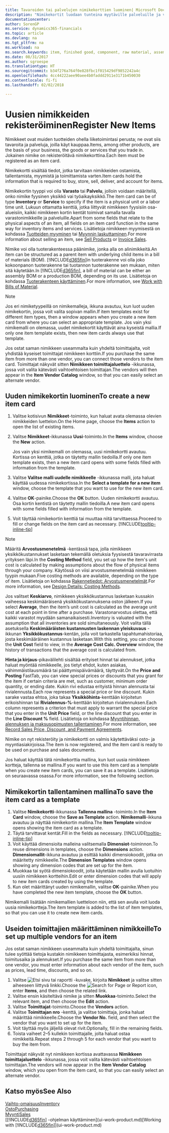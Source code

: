 ```yaml
---
title: Tavaroiden tai palvelujen nimikekorttien luominen| Microsoft Docs
description: "Nimikekortit luodaan tunteina myytäville palveluille ja varastosta myytäville fyysisille tuotteille, kuten kokoonpanonimikkeille, valmiille tavaroille, komponenteille tai raaka-aineille."
documentationcenter: 
author: SorenGP
ms.service: dynamics365-financials
ms.topic: article
ms.devlang: na
ms.tgt_pltfrm: na
ms.workload: na
ms.search.keywords: item, finished good, component, raw material, assembly item
ms.date: 08/31/2017
ms.author: sgroespe
ms.translationtype: HT
ms.sourcegitcommit: b34f276a764f0e828fbc1f015429df9852242a4c
ms.openlocfilehash: 4cc44222aee90aee4b0faddd2911e3171b450030
ms.contentlocale: fi-fi
ms.lasthandoff: 02/02/2018

---
```

# <a name="register-new-items"></a><span data-ttu-id="0d556-103">Uusien nimikkeiden rekisteröiminen</span><span class="sxs-lookup"><span data-stu-id="0d556-103">Register New Items</span></span>
<span data-ttu-id="0d556-104">Nimikkeet ovat muiden tuotteiden ohella liiketoimintasi perusta; ne ovat siis tavaroita ja palveluja, joilla käyt kauppaa.</span><span class="sxs-lookup"><span data-stu-id="0d556-104">Items, among other products, are the basis of your business, the goods or services that you trade in.</span></span> <span data-ttu-id="0d556-105">Jokainen nimike on rekisteröitävä nimikekorttina.</span><span class="sxs-lookup"><span data-stu-id="0d556-105">Each item must be registered as an item card.</span></span>

<span data-ttu-id="0d556-106">Nimikekortti sisältää tiedot, jotka tarvitaan nimikkeiden ostamista, tallentamista, myymistä ja toimittamista varten.</span><span class="sxs-lookup"><span data-stu-id="0d556-106">Item cards hold the information that is required to buy, store, sell, deliver, and account for items.</span></span>

<span data-ttu-id="0d556-107">Nimikekortin tyyppi voi olla **Varasto** tai **Palvelu**, jolloin voidaan määritellä, onko nimike fyysinen yksikkö vai työaikayksikkö.</span><span class="sxs-lookup"><span data-stu-id="0d556-107">The item card can be of type **Inventory** or **Service** to specify if the item is a physical unit or a labor time unit.</span></span> <span data-ttu-id="0d556-108">Lukuun ottamatta kenttiä, jotka liittyvät nimikkeen fyysisiin osa-alueisiin, kaikki nimikkeen kortin kentät toimivat samalla tavalla varastonimikkeille ja palveluille.</span><span class="sxs-lookup"><span data-stu-id="0d556-108">Apart from some fields that relate to the physical aspects of an item, all fields on an item card function in the same way for inventory items and services.</span></span> <span data-ttu-id="0d556-109">Lisätietoja nimikkeen myymisestä on kohdassa [Tuotteiden myyminen](sales-how-sell-products.md) tai [Myynnin laskuttaminen](sales-how-invoice-sales.md).</span><span class="sxs-lookup"><span data-stu-id="0d556-109">For more information about selling an item, see [Sell Products](sales-how-sell-products.md) or [Invoice Sales](sales-how-invoice-sales.md).</span></span>

<span data-ttu-id="0d556-110">Nimike voi olla tuoterakenteessa päänimike, jonka alla on alinimikkeitä.</span><span class="sxs-lookup"><span data-stu-id="0d556-110">An item can be structured as a parent item with underlying child items in a bill of materials (BOM).</span></span> <span data-ttu-id="0d556-111">[!INCLUDE[d365fin](includes/d365fin_md.md)]in tuoterakenne voi olla joko kokoonpanon tuoterakenne tai tuotannon tuoterakenne sen mukaan, miten sitä käytetään.</span><span class="sxs-lookup"><span data-stu-id="0d556-111">In [!INCLUDE[d365fin](includes/d365fin_md.md)], a bill of material can be either an assembly BOM or a production BOM, depending on its use.</span></span> <span data-ttu-id="0d556-112">Lisätietoja on kohdassa [Tuoterakenteen käyttäminen](inventory-how-work-BOMs.md).</span><span class="sxs-lookup"><span data-stu-id="0d556-112">For more information, see [Work with Bills of Material](inventory-how-work-BOMs.md).</span></span>

> [!NOTE]  
>   <span data-ttu-id="0d556-113">Jos eri nimiketyypeillä on nimikemalleja, ikkuna avautuu, kun luot uuden nimikekortin, jossa voit valita sopivan mallin.</span><span class="sxs-lookup"><span data-stu-id="0d556-113">If item templates exist for different item types, then a window appears when you create a new item card from where you can select an appropriate template.</span></span> <span data-ttu-id="0d556-114">Jos vain yksi nimikemalli on olemassa, uudet nimikekortit käyttävät aina kyseistä mallia.</span><span class="sxs-lookup"><span data-stu-id="0d556-114">If only one item template exists, then new item cards always use that template.</span></span>

<span data-ttu-id="0d556-115">Jos ostat saman nimikkeen useammalta kuin yhdeltä toimittajalta, voit yhdistää kyseiset toimittajat nimikkeen korttiin.</span><span class="sxs-lookup"><span data-stu-id="0d556-115">If you purchase the same item from more than one vendor, you can connect those vendors to the item card.</span></span> <span data-ttu-id="0d556-116">Toimittajat näkyvät sitten **Nimikkeen toimittajaluettelo** -ikkunassa, jossa voit valita kätevästi vaihtoehtoisen toimittajan.</span><span class="sxs-lookup"><span data-stu-id="0d556-116">The vendors will then appear in the **Item Vendor Catalog** window, so that you can easily select an alternate vendor.</span></span>

## <a name="to-create-a-new-item-card"></a><span data-ttu-id="0d556-117">Uuden nimikekortin luominen</span><span class="sxs-lookup"><span data-stu-id="0d556-117">To create a new item card</span></span>
1. <span data-ttu-id="0d556-118">Valitse kotisivun **Nimikkeet**-toiminto, kun haluat avata olemassa olevien nimikkeiden luettelon.</span><span class="sxs-lookup"><span data-stu-id="0d556-118">On the Home page, choose the **Items** action to open the list of existing items.</span></span>  
2. <span data-ttu-id="0d556-119">Valitse **Nimikkeet**-ikkunassa **Uusi**-toiminto.</span><span class="sxs-lookup"><span data-stu-id="0d556-119">In the **Items** window, choose the **New** action.</span></span>

    <span data-ttu-id="0d556-120">Jos vain yksi nimikemalli on olemassa, uusi nimikekortti avautuu. Kortissa on kenttiä, jotka on täytetty mallin tiedoilla.</span><span class="sxs-lookup"><span data-stu-id="0d556-120">If only one item template exists, then a new item card opens with some fields filled with information from the template.</span></span>
3. <span data-ttu-id="0d556-121">Valitse **Valitse malli uudelle nimikkeelle** -ikkunassa malli, jota haluat käyttää uudessa nimikekortissa.</span><span class="sxs-lookup"><span data-stu-id="0d556-121">In the **Select a template for a new item** window, choose the template that you want to use for the new item card.</span></span>
4. <span data-ttu-id="0d556-122">Valitse **OK**-painike.</span><span class="sxs-lookup"><span data-stu-id="0d556-122">Choose the **OK** button.</span></span> <span data-ttu-id="0d556-123">Uuden nimikekortti avautuu. Osa kortin kentistä on täytetty mallin tiedoilla.</span><span class="sxs-lookup"><span data-stu-id="0d556-123">A new item card opens with some fields filled with information from the template.</span></span>
5. <span data-ttu-id="0d556-124">Voit täyttää nimikekortin kenttiä tai muuttaa niitä tarvittaessa.</span><span class="sxs-lookup"><span data-stu-id="0d556-124">Proceed to fill or change fields on the item card as necessary.</span></span> [!INCLUDE[tooltip-inline-tip](includes/tooltip-inline-tip_md.md)]

> [!NOTE]
> <span data-ttu-id="0d556-125">Määritä **Arvostusmenetelmä** -kentässä tapa, jolla nimikkeen yksikkökustannukset lasketaan tekemällä oletuksia fyysisestä tavaravirrasta yrityksen läpi.</span><span class="sxs-lookup"><span data-stu-id="0d556-125">In the **Costing Method** field, you set up how the item's unit cost is calculated by making assumptions about the flow of physical items through your company.</span></span> <span data-ttu-id="0d556-126">Käytössä on viisi arvostusmenetelmää nimikkeen tyypin mukaan.</span><span class="sxs-lookup"><span data-stu-id="0d556-126">Five costing methods are available, depending on the type of item.</span></span> <span data-ttu-id="0d556-127">Lisätietoja on kohdassa [Rakennetiedot: Arvostusmenetelmät](design-details-costing-methods.md).</span><span class="sxs-lookup"><span data-stu-id="0d556-127">For more information, see [Design Details: Costing Methods](design-details-costing-methods.md).</span></span>
>
> <span data-ttu-id="0d556-128">Jos valitset **Keskiarvo**, nimikkeen yksikkökustannus lasketaan kussakin vaiheessa keskimääräisenä yksikkökustannuksena oston jälkeen.</span><span class="sxs-lookup"><span data-stu-id="0d556-128">If you select **Average**, then the item’s unit cost is calculated as the average unit cost at each point in time after a purchase.</span></span> <span data-ttu-id="0d556-129">Varastonarvostus olettaa, että kaikki varastot myydään samanaikaisesti.</span><span class="sxs-lookup"><span data-stu-id="0d556-129">Inventory is valuated with the assumption that all inventories are sold simultaneously.</span></span> <span data-ttu-id="0d556-130">Voit valita tällä asetuksella **Keskimääräisten kustannusten laskennan yleiskuvaus** -ikkunan **Yksikkökustannus**-kentän, jolla voit tarkastella tapahtumahistoriaa, josta keskimääräinen kustannus lasketaan.</span><span class="sxs-lookup"><span data-stu-id="0d556-130">With this setting, you can choose the **Unit Cost** field to view, in the **Average Cost Calc. Overview** window, the history of transactions that the average cost is calculated from.</span></span>

<span data-ttu-id="0d556-131">**Hinta ja kirjaus**-pikavälilehti sisältää erityiset hinnat tai alennukset, jotka haluat myöntää nimikkeelle, jos tietyt ehdot, kuten asiakas, vähimmäistilausmäärä tai päättymispäivämäärä, täyttyvät.</span><span class="sxs-lookup"><span data-stu-id="0d556-131">On the **Price and Posting** FastTab, you can view special prices or discounts that you grant for the item if certain criteria are met, such as customer, minimum order quantity, or ending date.</span></span> <span data-ttu-id="0d556-132">Kukin rivi edustaa erityistä hinnan alennusta tai rivialennusta.</span><span class="sxs-lookup"><span data-stu-id="0d556-132">Each row represents a special price or line discount.</span></span> <span data-ttu-id="0d556-133">Kukin sarake vastaa ehtoa, joka takaa **Yksikköhinta**-kenttään kirjoitetun erikoishinnan tai **Rivialennus-%**-kenttään kirjoitetun rivialennuksen.</span><span class="sxs-lookup"><span data-stu-id="0d556-133">Each column represents a criterion that must apply to warrant the special price that you enter in the **Unit Price** field, or the line discount that you enter in the **Line Discount %** field.</span></span> <span data-ttu-id="0d556-134">Lisätietoja on kohdassa [Myyntihinnan, alennuksen ja maksusopimusten tallentaminen](sales-how-record-sales-price-discount-payment-agreements.md).</span><span class="sxs-lookup"><span data-stu-id="0d556-134">For more information, see [Record Sales Price, Discount, and Payment Agreements](sales-how-record-sales-price-discount-payment-agreements.md).</span></span>

<span data-ttu-id="0d556-135">Nimike on nyt rekisteröity ja nimikekortti on valmis käytettäväksi osto- ja myyntiasiakirjoissa.</span><span class="sxs-lookup"><span data-stu-id="0d556-135">The item is now registered, and the item card is ready to be used on purchase and sales documents.</span></span>

<span data-ttu-id="0d556-136">Jos haluat käyttää tätä nimikekorttia mallina, kun luot uusia nimikkeen kortteja, tallenna se mallina.</span><span class="sxs-lookup"><span data-stu-id="0d556-136">If you want to use this item card as a template when you create new item cards, you can save it as a template.</span></span> <span data-ttu-id="0d556-137">Lisätietoja on seuraavassa osassa.</span><span class="sxs-lookup"><span data-stu-id="0d556-137">For more information, see the following section.</span></span>

## <a name="to-save-the-item-card-as-a-template"></a><span data-ttu-id="0d556-138">Nimikekortin tallentaminen mallina</span><span class="sxs-lookup"><span data-stu-id="0d556-138">To save the item card as a template</span></span>
1. <span data-ttu-id="0d556-139">Valitse **Nimikekortti**-ikkunassa **Tallenna mallina** -toiminto.</span><span class="sxs-lookup"><span data-stu-id="0d556-139">In the **Item Card** window, choose the **Save as Template** action.</span></span> <span data-ttu-id="0d556-140">**Nimikemalli**-ikkuna avautuu ja näyttää nimikekortin mallina.</span><span class="sxs-lookup"><span data-stu-id="0d556-140">The **Item Template** window opens showing the item card as a template.</span></span>
2. <span data-ttu-id="0d556-141">Täytä tarvittavat kentät.</span><span class="sxs-lookup"><span data-stu-id="0d556-141">Fill in the fields as necessary.</span></span> [!INCLUDE[tooltip-inline-tip](includes/tooltip-inline-tip_md.md)]
3. <span data-ttu-id="0d556-142">Voit käyttää dimensioita malleina valitsemalla **Dimensiot**-toiminnon.</span><span class="sxs-lookup"><span data-stu-id="0d556-142">To reuse dimensions in templates, choose the **Dimensions** action.</span></span> <span data-ttu-id="0d556-143">**Dimensiomallit**-ikkuna avautuu ja esittää kaikki dimensiokoodit, jotka on määritetty nimikkeelle.</span><span class="sxs-lookup"><span data-stu-id="0d556-143">The **Dimension Templates** window opens showing any dimension codes that are set up for the item.</span></span>
4. <span data-ttu-id="0d556-144">Muokkaa tai syötä dimensiokoodit, joita käytetään mallin avulla luotuihin uusiin nimikkeen kortteihin.</span><span class="sxs-lookup"><span data-stu-id="0d556-144">Edit or enter dimension codes that will apply to new item cards created by using the template.</span></span>
5. <span data-ttu-id="0d556-145">Kun olet määrittänyt uuden nimikemallin, valitse **OK**-painike.</span><span class="sxs-lookup"><span data-stu-id="0d556-145">When you have completed the new item template, choose the **OK** button.</span></span>

<span data-ttu-id="0d556-146">Nimikemalli lisätään nimikemallien luetteloon niin, että sen avulla voit luoda uusia nimikekortteja.</span><span class="sxs-lookup"><span data-stu-id="0d556-146">The item template is added to the list of item templates, so that you can use it to create new item cards.</span></span>

## <a name="to-set-up-multiple-vendors-for-an-item"></a><span data-ttu-id="0d556-147">Useiden toimittajien määrittäminen nimikkeille</span><span class="sxs-lookup"><span data-stu-id="0d556-147">To set up multiple vendors for an item</span></span>  
<span data-ttu-id="0d556-148">Jos ostat saman nimikkeen useammalta kuin yhdeltä toimittajalta, sinun tulee syöttää tietoja kustakin nimikkeen toimittajasta, esimerkiksi hinnat, toimitusaika ja alennukset.</span><span class="sxs-lookup"><span data-stu-id="0d556-148">If you purchase the same item from more than one vendor, you must enter information about each vendor of the item, such as prices, lead time, discounts, and so on.</span></span>  

1.  <span data-ttu-id="0d556-149">Valitse ![Etsi sivu tai raportti](media/ui-search/search_small.png "Etsi sivu tai raportti -kuvake") -kuvake, kirjoita **Nimikkeet** ja valitse sitten aiheeseen liittyvä linkki.</span><span class="sxs-lookup"><span data-stu-id="0d556-149">Choose the ![Search for Page or Report](media/ui-search/search_small.png "Search for Page or Report icon") icon, enter **Items**, and then choose the related link.</span></span>  
2.  <span data-ttu-id="0d556-150">Valitse ensin käsiteltävä nimike ja sitten **Muokkaa**-toiminto.</span><span class="sxs-lookup"><span data-stu-id="0d556-150">Select the relevant item, and then choose the **Edit** action.</span></span>  
3.  <span data-ttu-id="0d556-151">Valitse **Toimittajat**-toiminto.</span><span class="sxs-lookup"><span data-stu-id="0d556-151">Choose the **Vendors** action.</span></span>  
4.  <span data-ttu-id="0d556-152">Valitse **Toimittajan nro** -kenttä, ja valitse toimittaja, jonka haluat määrittää nimikkeelle.</span><span class="sxs-lookup"><span data-stu-id="0d556-152">Choose the **Vendor No.** field, and then select the vendor that you want to set up for the item.</span></span>  
5.  <span data-ttu-id="0d556-153">Voit täyttää myös jäljellä olevat rivit.</span><span class="sxs-lookup"><span data-stu-id="0d556-153">Optionally, fill in the remaining fields.</span></span>  
6.  <span data-ttu-id="0d556-154">Toista vaiheet 2–5 kullekin toimittajalle, jolta haluat ostaa nimikkeitä.</span><span class="sxs-lookup"><span data-stu-id="0d556-154">Repeat steps 2 through 5 for each vendor that you want to buy the item from.</span></span>

<span data-ttu-id="0d556-155">Toimittajat näkyvät nyt nimikkeen kortissa avattavassa **Nimikkeen toimittajaluettelo** -ikkunassa, jossa voit valita kätevästi vaihtoehtoisen toimittajan.</span><span class="sxs-lookup"><span data-stu-id="0d556-155">The vendors will now appear in the **Item Vendor Catalog** window, which you open from the item card, so that you can easily select an alternate vendor.</span></span>

## <a name="see-also"></a><span data-ttu-id="0d556-156">Katso myös</span><span class="sxs-lookup"><span data-stu-id="0d556-156">See Also</span></span>
  [<span data-ttu-id="0d556-157">Vaihto-omaisuus</span><span class="sxs-lookup"><span data-stu-id="0d556-157">Inventory</span></span>](inventory-manage-inventory.md)  
  [<span data-ttu-id="0d556-158">Osto</span><span class="sxs-lookup"><span data-stu-id="0d556-158">Purchasing</span></span>](purchasing-manage-purchasing.md)  
  [<span data-ttu-id="0d556-159">Myynti</span><span class="sxs-lookup"><span data-stu-id="0d556-159">Sales</span></span>](sales-manage-sales.md)  
  <span data-ttu-id="0d556-160">[[!INCLUDE[d365fin](includes/d365fin_md.md)] -ohjelman käyttäminen](ui-work-product.md)</span><span class="sxs-lookup"><span data-stu-id="0d556-160">[Working with [!INCLUDE[d365fin](includes/d365fin_md.md)]](ui-work-product.md)</span></span>

